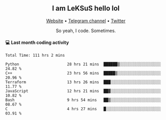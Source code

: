 <h2 align="center">I am LeKSuS hello lol</h2>
<div align="center">
  <a href="https://leksus.net">Website</a> •
  <a href="https://t.me/leksus_was_here">Telegram channel</a> •
  <a href="https://twitter.com/___LeKSuS___">Twitter</a>
</div>
<p align="center">So yeah, I code. Sometimes.</p>

#### :computer: Last month coding activity
<!--START_SECTION:waka-->

```text
Total Time: 111 hrs 2 mins

Python                     28 hrs 21 mins  ██████▒░░░░░░░░░░░░░░░░░░   24.82 %
C++                        23 hrs 56 mins  █████▒░░░░░░░░░░░░░░░░░░░   20.96 %
Terraform                  13 hrs 26 mins  ███░░░░░░░░░░░░░░░░░░░░░░   11.77 %
JavaScript                 12 hrs 21 mins  ██▓░░░░░░░░░░░░░░░░░░░░░░   10.82 %
Bash                       9 hrs 54 mins   ██▒░░░░░░░░░░░░░░░░░░░░░░   08.67 %
C                          4 hrs 27 mins   █░░░░░░░░░░░░░░░░░░░░░░░░   03.91 %
```

<!--END_SECTION:waka-->

<!-- flag{4_l0t_0f_1nter35t1ng_th1ng5_4r3_1n_publ1c_d0m41n} -->
